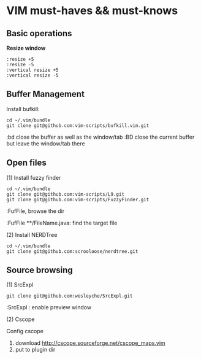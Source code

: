 # VIM must-haves && must-knows

## Basic operations

__Resize window__

    :resize +5 
    :resize -5
    :vertical resize +5
    :vertical resize -5

## Buffer Management

Install bufkill:

    cd ~/.vim/bundle
    git clone git@github.com:vim-scripts/bufkill.vim.git

:bd close the buffer as well as the window/tab
:BD close the current buffer but leave the window/tab there

## Open files

(1) Install fuzzy finder

    cd ~/.vim/bundle
    git clone git@github.com:vim-scripts/L9.git
    git clone git@github.com:vim-scripts/FuzzyFinder.git

:FufFile, browse the dir

:FufFile **/FileName.java: find the target file

(2) Install NERDTree

    cd ~/.vim/bundle
    git clone git@github.com:scrooloose/nerdtree.git

## Source browsing

(1) SrcExpl

    git clone git@github.com:wesleyche/SrcExpl.git

:SrcExpl : enable preview window

(2) Cscope

Config cscope

1. download  http://cscope.sourceforge.net/cscope_maps.vim
2. put to plugin dir

